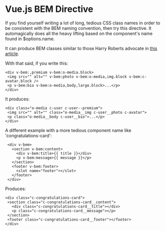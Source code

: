 # Vue.js BEM Directive

If you find yourself writing a lot of long, tedious CSS class names in
order to be consistent with the BEM naming convention, then try this
directive. It automagically does all the heavy lifting based on
the component's name found in $options.name.

It can produce BEM classes similar to those Harry Roberts advocate in
[this article](http://bit.ly/1R3nlNG).

With that said, if you write this:
```
<div v-bem:,premium v-bem:o-media.block>
 <img src="" alt="" v-bem:photo v-bem:o-media,img.block v-bem:c-avatar.block />
 <p v-bem:bio v-bem:o-media,body,large.block>...</p>
</div>
```

It produces:
```
<div class="o-media c-user c-user--premium">
 <img src="" alt="" class="o-media__img c-user__photo c-avatar">
 <p class="o-media__body c-user__bio">...</p>
</div>
```

A different example with a more tedious component name like
'congratulations-card':
```
 <div v-bem>
   <section v-bem:content>
     <div v-bem:title>{{ title }}</div>
     <p v-bem:message>{{ message }}</p>
   </section>    
   <footer v-bem:footer>
     <slot name="footer"></slot>
   </footer>
 </div>
```

Produces:
```
<div class="c-congratulations-card">
 <section class="c-congratulations-card__content">
   <div class="c-congratulations-card__title"></div>
   <p class="c-congratulations-card__message"></p>
 </section>    
 <footer class="c-congratulations-card__footer"></footer>
</div>
```